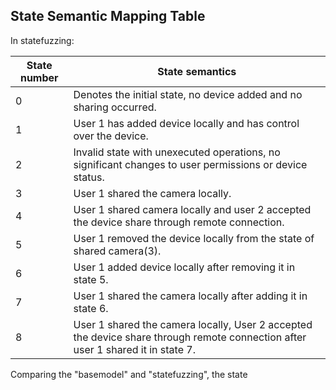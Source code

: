 ## State Semantic Mapping Table

In statefuzzing:

State number | State semantics
-----|---------
0 | Denotes the initial state, no device added and no sharing occurred.
1 | User 1 has added device locally and has control over the device.
2 | Invalid state with unexecuted operations, no significant changes to user permissions or device status.
3 | User 1 shared the camera locally.
4 | User 1 shared camera locally and user 2 accepted the device share through remote connection.
5 | User 1 removed the device locally from the state of shared camera(3).
6 | User 1 added device locally after removing it in state 5.
7 | User 1 shared the camera locally after adding it in state 6.
8 | User 1 shared the camera locally, User 2 accepted the device share through remote connection after user 1 shared it in state 7.

Comparing the "basemodel" and "statefuzzing", the state